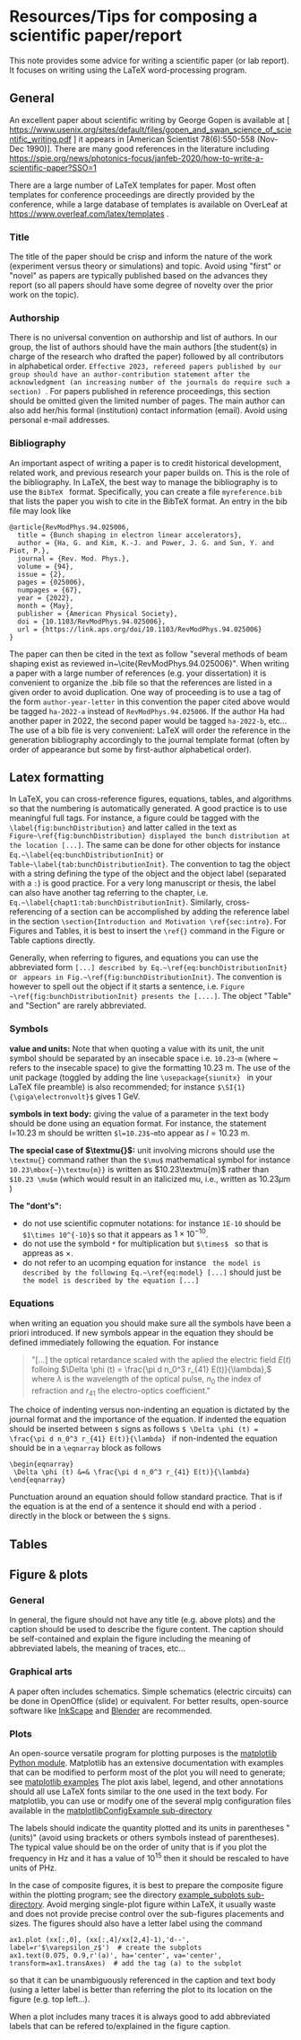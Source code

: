 # Resources/Tips for composing a scientific paper/report

This note provides some advice for writing a scientific paper (or lab report). It focuses on writing using the LaTeX word-processing program. 


## General
An excellent paper about scientific writing by George Gopen is available at [ https://www.usenix.org/sites/default/files/gopen_and_swan_science_of_scientific_writing.pdf ] it appears in [American Scientist 78(6):550-558 (Nov-Dec 1990)]. There are many good references in the literature including https://spie.org/news/photonics-focus/janfeb-2020/how-to-write-a-scientific-paper?SSO=1

There are a large number of LaTeX templates for paper. Most often templates for conference proceedings are directly provided by the conference, while a large database of templates is available on OverLeaf at https://www.overleaf.com/latex/templates .

### Title
The title of the paper should be crisp and inform the nature of the work (experiment versus theory or simulations) and topic. Avoid using "first" or "novel" as papers are typically published based on the advances they report (so all papers should have some degree of novelty over the prior work on the topic). 

### Authorship
There is no universal convention on authorship and list of authors. In our group, the list of authors should have the main authors [the student(s) in charge of the research who drafted the paper) followed by all contributors in alphabetical order. ```Effective 2023, refereed papers published by our group should have an author-contribution statement after the acknowledgment (an increasing number of the journals do require such a section) ```. For papers published in reference proceedings, this section should be omitted given the limited number of pages. The main author can also add her/his formal (institution) contact information (email). Avoid using personal e-mail addresses. 

### Bibliography
An important aspect of writing a paper is to credit historical development, related work, and previous research your paper builds on. This is the role of the bibliography. In LaTeX, the best way to manage the bibliography is to use the ```BibTeX ``` format. Specifically, you can create a file ```myreference.bib``` that lists the paper you wish to cite in the BibTeX format. An entry in the bib file may look like
```
@article{RevModPhys.94.025006,
  title = {Bunch shaping in electron linear accelerators},
  author = {Ha, G. and Kim, K.-J. and Power, J. G. and Sun, Y. and Piot, P.},
  journal = {Rev. Mod. Phys.},
  volume = {94},
  issue = {2},
  pages = {025006},
  numpages = {67},
  year = {2022},
  month = {May},
  publisher = {American Physical Society},
  doi = {10.1103/RevModPhys.94.025006},
  url = {https://link.aps.org/doi/10.1103/RevModPhys.94.025006}
}
```
The paper can then be cited in the text as follow "several methods of beam shaping exist as reviewed in~\cite{RevModPhys.94.025006}". When writing a paper with a large number of references (e.g. your dissertation)  it is convenient to organize the .bib file so that the references are listed in a given order to avoid duplication. One way of proceeding is to use a tag of the form ```author-year-letter``` in this convention the paper cited above would be tagged ```ha-2022-a``` instead of ```RevModPhys.94.025006```. If the author Ha had another paper in 2022, the second paper would be tagged ```ha-2022-b```, etc... The use of a bib file is very convenient: LaTeX will order the reference in the generation bibliography accordingly to the journal template format (often by order of appearance but some by first-author alphabetical order). 


## Latex formatting

In LaTeX, you can cross-reference figures, equations, tables, and algorithms so that the numbering is automatically generated. A good practice is to use meaningful full tags. For instance, a figure could be tagged with the ```\label{fig:bunchDistribution}``` and latter called in the text as ```Figure~\ref{fig:bunchDistribution} displayed the bunch distribution at the location [...]```. The same can be done for other objects for instance ```Eq.~\label{eq:bunchDistributionInit}``` or ```Table~\label{tab:bunchDistributionInit}```. The convention to tag the object with a string defining the type of the object and the object label (separated with a ```:```) is good practice. For a very long manuscript or thesis, the label can also have another tag referring to the chapter, i.e.  ```Eq.~\label{chapt1:tab:bunchDistributionInit}```. Similarly, cross-referencing of a section can be accomplished by adding the reference label in the section ```\section{Introduction and Motivation \ref{sec:intro}```. For Figures and Tables, it is best to insert the ```\ref{}``` command in the Figure or Table captions directly. 

Generally, when referring to figures, and equations you can use the abbreviated form ```[...] described by Eq.~\ref{eq:bunchDistributionInit}``` or ``` appears in Fig.~\ref{fig:bunchDistributionInit}```. The convention is however to spell out the object if it starts a sentence, i.e. ```Figure ~\ref{fig:bunchDistributionInit} presents the [....]```. The object "Table" and "Section" are rarely abbreviated. 


### Symbols
**value and units:** Note that when quoting a value with its unit, the unit symbol should be separated by an insecable space i.e. ```10.23~m``` (where ~ refers to the insecable space) to give the formatting $10.23\mbox{~m}$. The use of the unit package (toggled by adding the line ```\usepackage{siunitx}
``` in your LaTeX file preamble) is also recommended; for instance ```$\SI{1}{\giga\electronvolt}$``` gives $1\mbox{~GeV}$.

**symbols in text body:** giving the value of a parameter in the text body should be done using an equation format. For instance, the statement l=10.23 m should be written  ```$l=10.23$~m```to appear as $l=10.23\mbox{~m}$. 

**The special case of $\textmu{}$:** unit involving microns should use the ```\textmu{}``` command rather than the ```$\mu$``` mathematical symbol for instance ```10.23\mbox{~}\textmu{m}}``` is written as $10.23\textmu{m}$ rather than ```$10.23 \mu$m``` (which would result in an italicized mu, i.e., written as $10.23 \mu$m )

**The "dont's":**
- do not use scientific copmuter notations: for instance ```1E-10``` should be ```$1\times 10^{-10}$``` so that it appears as $1\times 10 ^{-10}$. 
- do not use the symbold ```*``` for multiplication but ```$\times$ ``` so that is appreas as $\times$.
- do not refer to an ucomping equation for instance ``` the model is described by the following Eq.~\ref{eq:model} [...]``` should just be ``` the model is described by the equation [...]```

### Equations
when writing an equation you should make sure all the symbols have been a priori introduced. If new symbols appear in the equation they should be defined immediately following the equation. For instance

>"[...] the optical retardance scaled with the aplied the electric field $E(t)$ folloing
$\Delta \phi (t) = \frac{\pi d n_0^3 r_{41} E(t)}{\lambda},$
where $\lambda$ is the wavelength of the optical pulse, $n_0$ the index of refraction and $r_{41}$ the electro-optics coefficient." 

The choice of indenting versus non-indenting an equation is dictated by the journal format and the importance of the equation. If indented the equation should be inserted between ```$``` signs as follows ```$ \Delta \phi (t) = \frac{\pi d n_0^3 r_{41} E(t)}{\lambda} ``` if non-indented the equation should be in a ```\eqnarray``` block as follows
```
\begin{eqnarray}
 \Delta \phi (t) &=& \frac{\pi d n_0^3 r_{41} E(t)}{\lambda}
\end{eqnarray}
```
Punctuation around an equation should follow standard practice. That is if the equation is at the end of a sentence it should end with a period ```.``` directly in the block or between the ```$``` signs. 

## Tables

## Figure & plots
### General
In general, the figure should not have any title (e.g. above plots) and the caption should be used to describe the figure content. The caption should be self-contained and explain the figure including the meaning of abbreviated labels, the meaning of traces, etc...

### Graphical arts
A paper often includes schematics. Simple schematics (electric circuits) can be done in OpenOffice (slide) or equivalent. For better results, open-source software like [InkScape](https://inkscape.org/)  and [Blender](https://www.blender.org/) are recommended. 

### Plots
An open-source versatile program for plotting purposes is the [matplotlib Python module](https://matplotlib.org/). Matplotlib has an extensive documentation with examples that can be modified to perform most of the plot you will need to generate; see [matplotlib examples](https://matplotlib.org/stable/plot_types/index.html)
The plot axis label, legend, and other annotations should all use LaTeX fonts similar to the one used in the text body. For matplotlib, you can use or modify one of the several mplg configuration files available in the [matplotlibConfigExample sub-directory](matplotlibConfigExample)

The labels should indicate the quantity plotted and its units in parentheses "(units)" (avoid using brackets or others symbols instead of parentheses). The typical value should be on the order of unity that is if you plot the frequency in Hz and it has a value of $10^15$ then it should be rescaled to have units of PHz. 

In the case of composite figures, it is best to prepare the composite figure within the plotting program; see the directory [example_subplots sub-directory](example_subplots). Avoid merging single-plot figure within LaTeX, it usually waste and does not provide precise control over the sub-figures placements and sizes. The figures should also have a letter label using the command
```
ax1.plot (xx[:,0], (xx[:,4]/xx[2,4]-1),'d--', label=r'$\varepsilon_z$')  # create the subplots
ax1.text(0.075, 0.9,r'(a)', ha='center', va='center', transform=ax1.transAxes)  # add the tag (a) to the subplot

```
so that it can be unambiguously referenced in the caption and text body (using a letter label is better than referring the plot to its location on the figure (e.g. top left...).  

When a plot includes many traces it is always good to add abbreviated labels that can be refered to/explained in the figure caption. 

